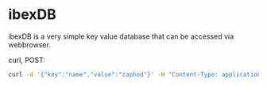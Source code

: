 # ibexDB

ibexDB is a very simple key value database that can be accessed via webbrowser.




curl, POST:
```bash
curl -d '{"key":"name","value":"zaphod"}' -H "Content-Type: application/json" -X POST http://localhost:8000/add
```